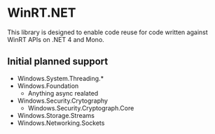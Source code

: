 WinRT.NET
=========
This library is designed to enable code reuse for code written
against WinRT APIs on .NET 4 and Mono. 

Initial planned support
-----------------------
 - Windows.System.Threading.*
 - Windows.Foundation
	- Anything async realated
 - Windows.Security.Crytography
	- Windows.Security.Cryptograph.Core
 - Windows.Storage.Streams
 - Windows.Networking.Sockets